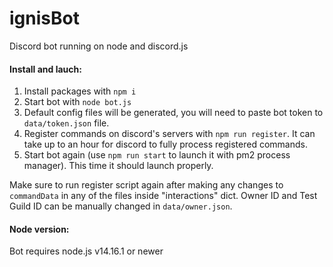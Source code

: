 # ignisBot

Discord bot running on node and discord.js<br>

#### Install and lauch:

1. Install packages with `npm i`
2. Start bot with `node bot.js`
3. Default config files will be generated, you will need to paste bot token to `data/token.json` file.
4. Register commands on discord's servers with `npm run register`. It can take up to an hour for discord to fully process registered commands.
5. Start bot again (use `npm run start` to launch it with pm2 process manager). This time it should launch properly.

Make sure to run register script again after making any changes to `commandData` in any of the files inside "interactions" dict. Owner ID and Test Guild ID can be manually changed in `data/owner.json`.

#### Node version:

Bot requires node.js v14.16.1 or newer
